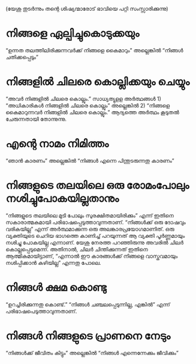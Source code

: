 (യേശു തുടർന്നും തന്റെ ശിഷ്യന്മാരോട് ഭാവിയെ പറ്റി സംസ്സാരിക്കുന്നു)
# നിങ്ങളെ ഏല്പിച്ചുകൊടുക്കയും
“ഉന്നത തലത്തിലിരിക്കുന്നവർക്ക് നിങ്ങളെ കൈമാറും” അല്ലെങ്കിൽ “നിങ്ങൾ ചതിക്കപ്പെടും”
# നിങ്ങളിൽ ചിലരെ കൊല്ലിക്കയും ചെയ്യും
“അവർ നിങ്ങളിൽ ചിലരെ കൊല്ലും.” സാധ്യത്യുളള അർത്ഥങ്ങൾ 1) “അധികാരികൾ നിങ്ങളിൽ ചിലരെ കൊല്ലും” അല്ലെങ്കിൽ 2) “നിങ്ങളെ കൈമാറുന്നവർ നിങ്ങളിൽ ചിലരെ കൊല്ലും.” ആദ്യത്തെ അർത്ഥം കൂടുതൽ ചേരുന്നതായി തോന്നുന്നു.  
# എന്റെ നാമം നിമിത്തം
“ഞാൻ കാരണം” അല്ലെങ്കിൽ “നിങ്ങൾ എന്നെ പിന്തുടരുന്നതു കാരണം”
# നിങ്ങളുടെ തലയിലെ ഒരു രോമംപോലും നശിച്ചുപോകയില്ലതാനും
“നിങ്ങളുടെ തലയിലെ മുടി പോലും സുരക്ഷിതമായിരിക്കും” എന്ന് ഇതിനെ സകാരാത്മകമായി പരിഭാഷപ്പെടുത്താവുന്നതാണ്. “നിങ്ങൾക്ക് ഒരു ദോഷവും വരികയില്ല” എന്ന് അർത്ഥമാക്കുന്ന ഒരു അലങ്കാരപ്രയോഗമാണിത്. ഒരു വ്യക്തിയുടെ ചെറിയ ഭാഗത്തെ കാണിച്ച് പറയുന്നത് ആ വ്യക്തി പൂർണ്ണമായും നശിച്ചു പോകയില്ല എന്നാണ്. യേശു നേരത്ത പറഞ്ഞിരുന്നു അവരിൽ ചിലർ കൊല്ലപ്പെടുമെന്ന്. അതിനാൽ, ചിലർ ചിന്തിക്കുന്നത് ഇതിനെ ആത്മികമായിട്ടാണ്, “എന്നാൽ ഈ കാരങ്ങൾക്ക് നിങ്ങളെ വാസ്തവമായും നശിപ്പിക്കാൻ കഴിയില്ല” എന്നതു പോലെ.
# നിങ്ങൾ ക്ഷമ കൊണ്ടു
“ഉറച്ചിരിക്കുന്നതു കൊണ്ട്.” “നിങ്ങൾ ചഞ്ചലപ്പെടുന്നില്ല, എങ്കിൽ” എന്ന് പരിഭാഷപെടുത്താവുന്നതാണ്.
# നിങ്ങൾ നിങ്ങളുടെ പ്രാണനെ നേടും
“നിങ്ങൾക്ക് ജീവിതം കിട്ടും” അല്ലെങ്കിൽ “നിങ്ങൾ എന്നെന്നേക്കും ജീവിക്കും”

